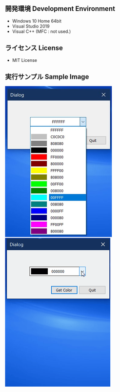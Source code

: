 ## 開発環境 Development Environment
- Windows 10 Home 64bit  
- Visual Studio 2019  
- Visual C++ (MFC : not used.)  

## ライセンス License
- MIT License  

## 実行サンプル Sample Image
![](Image/ColorSelectCombo.jpg)
![](Image/ColorSelectCombo.gif)